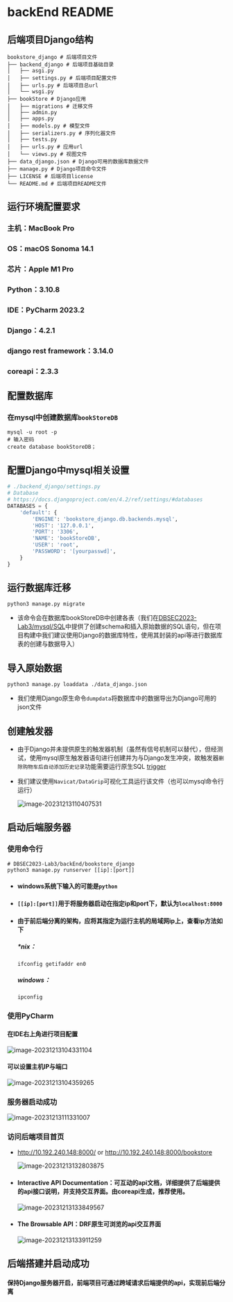 # backEnd README

## 后端项目Django结构

```
bookstore_django # 后端项目文件
├── backend_django # 后端项目基础目录
│   ├── asgi.py
│   ├── settings.py # 后端项目配置文件
│   ├── urls.py # 后端项目总url
│   └── wsgi.py
├── bookStore # Django应用
│   ├── migrations # 迁移文件
│   ├── admin.py
│   ├── apps.py
│   ├── models.py # 模型文件
│   ├── serializers.py # 序列化器文件
│   ├── tests.py
│   ├── urls.py # 应用url
│   └── views.py # 视图文件
├── data_django.json # Django可用的数据库数据文件
├── manage.py # Django项目命令文件
├── LICENSE # 后端项目license
└── README.md # 后端项目README文件
```

## 运行环境配置要求

### 主机：MacBook Pro

### OS：macOS Sonoma 14.1

### 芯片：Apple M1 Pro

### Python：3.10.8

### IDE：PyCharm 2023.2

### Django：4.2.1

### django rest framework：3.14.0

### coreapi：2.3.3

## 配置数据库

### 在mysql中创建数据库`bookStoreDB`

```shell
mysql -u root -p
# 输入密码
create database bookStoreDB；
```

## 配置Django中mysql相关设置

```python
# ./backend_django/settings.py
# Database
# https://docs.djangoproject.com/en/4.2/ref/settings/#databases
DATABASES = {
    'default': {
        'ENGINE': 'bookstore_django.db.backends.mysql',
        'HOST': '127.0.0.1',
        'PORT': '3306',
        'NAME': 'bookStoreDB',
        'USER': 'root',
        'PASSWORD': '[yourpasswd]',
    }
}
```

## 运行数据库迁移

```shell
python3 manage.py migrate
```

+ 该命令会在数据库bookStoreDB中创建各表（我们在[DBSEC2023-Lab3/mysql/SQL](../../mysql/SQL)中提供了创建schema和插入原始数据的SQL语句，但在项目构建中我们建议使用Django的数据库特性，使用其封装的api等进行数据库表的创建与数据导入）

## 导入原始数据

```shell
python3 manage.py loaddata ./data_django.json 
```

+ 我们使用Django原生命令`dumpdata`将数据库中的数据导出为Django可用的json文件

## 创建触发器

+ 由于Django并未提供原生的触发器机制（虽然有信号机制可以替代），但经测试，使用mysql原生触发器语句进行创建并为与Django发生冲突，故触发器`删除购物车后自动添加历史记录`功能需要运行原生SQL [trigger](../../mysql/SQL/script.sql)

+ 我们建议使用`Navicat/DataGrip`可视化工具运行该文件（也可以mysql命令行运行）

    ![image-20231213110407531](./README/image-20231213110407531.png)

## 启动后端服务器

### 使用命令行

```shell
# DBSEC2023-Lab3/backEnd/bookstore_django
python3 manage.py runserver [[ip]:[port]]
```

+ #### windows系统下输入的可能是`python`

+ #### `[[ip]:[port]]`用于将**服务器启动**在指定ip和port下，默认为`localhost:8000`

+ #### 由于前后端分离的架构，应将其指定为运行主机的局域网ip上，查看ip方法如下

    ##### *nix：

    ```shell
    ifconfig getifaddr en0
    ```

    ##### windows：

    ```shell
    ipconfig
    ```

### 使用PyCharm

#### 在IDE右上角进行项目配置

![image-20231213104331104](./README/image-20231213104331104.png)

#### 可以设置主机IP与端口

![image-20231213104359265](./README/image-20231213104359265.png)

### 服务器启动成功

![image-20231213111331007](./README/image-20231213111331007.png)

### 访问后端项目首页

+ http://10.192.240.148:8000/ or http://10.192.240.148:8000/bookstore 

    ![image-20231213132803875](./README/image-20231213132803875.png)

<!--注意服务器应该运行在启动的ip:port上，本文测试在本机ip：10.192.240.148上。-->

+ #### Interactive API Documentation：可互动的api文档，详细提供了后端提供的api接口说明，并支持交互界面。由coreapi生成，推荐使用。

    ![image-20231213133849567](./README/image-20231213133849567.png)

+ #### The Browsable API：DRF原生可浏览的api交互界面

    ![image-20231213133911259](./README/image-20231213133911259.png)

## 后端搭建并启动成功

#### 保持Django服务器开启，前端项目可通过跨域请求后端提供的api，实现前后端分离